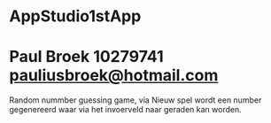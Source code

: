 # AppStudio1stApp
# Paul Broek 10279741 pauliusbroek@hotmail.com
Random nummber guessing game, via Nieuw spel wordt een number gegenereerd waar via het invoerveld naar geraden kan worden.
